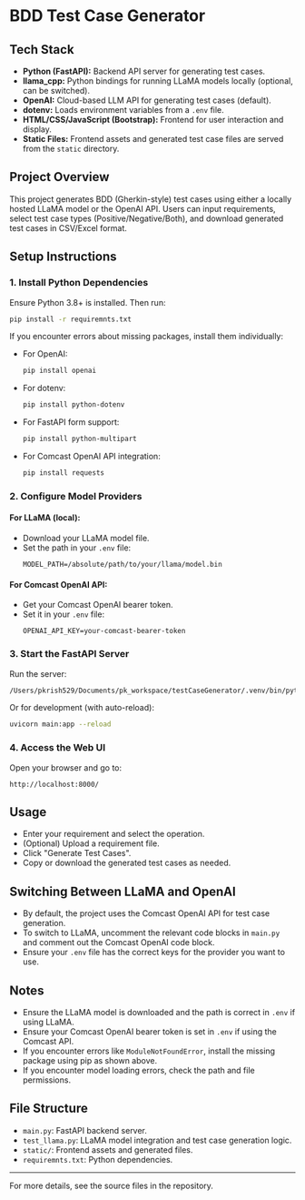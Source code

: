 # BDD Test Case Generator

## Tech Stack

- **Python (FastAPI):** Backend API server for generating test cases.
- **llama_cpp:** Python bindings for running LLaMA models locally (optional, can be switched).
- **OpenAI:** Cloud-based LLM API for generating test cases (default).
- **dotenv:** Loads environment variables from a `.env` file.
- **HTML/CSS/JavaScript (Bootstrap):** Frontend for user interaction and display.
- **Static Files:** Frontend assets and generated test case files are served from the `static` directory.

## Project Overview

This project generates BDD (Gherkin-style) test cases using either a locally hosted LLaMA model or the OpenAI API. Users can input requirements, select test case types (Positive/Negative/Both), and download generated test cases in CSV/Excel format.

## Setup Instructions


### 1. Install Python Dependencies

Ensure Python 3.8+ is installed. Then run:

```sh
pip install -r requiremnts.txt
```

If you encounter errors about missing packages, install them individually:

- For OpenAI:
	```sh
	pip install openai
	```
- For dotenv:
	```sh
	pip install python-dotenv
	```
- For FastAPI form support:
	```sh
	pip install python-multipart
	```
- For Comcast OpenAI API integration:
	```sh
	pip install requests
	```

### 2. Configure Model Providers

#### For LLaMA (local):
- Download your LLaMA model file.
- Set the path in your `.env` file:
	```
	MODEL_PATH=/absolute/path/to/your/llama/model.bin
	```

#### For Comcast OpenAI API:
- Get your Comcast OpenAI bearer token.
- Set it in your `.env` file:
	```
	OPENAI_API_KEY=your-comcast-bearer-token
	```

### 3. Start the FastAPI Server

Run the server:

```sh
/Users/pkrish529/Documents/pk_workspace/testCaseGenerator/.venv/bin/python main.py
```

Or for development (with auto-reload):

```sh
uvicorn main:app --reload
```

### 4. Access the Web UI

Open your browser and go to:

```
http://localhost:8000/
```

## Usage


- Enter your requirement and select the operation.
- (Optional) Upload a requirement file.
- Click "Generate Test Cases".
- Copy or download the generated test cases as needed.

## Switching Between LLaMA and OpenAI

- By default, the project uses the Comcast OpenAI API for test case generation.
- To switch to LLaMA, uncomment the relevant code blocks in `main.py` and comment out the Comcast OpenAI code block.
- Ensure your `.env` file has the correct keys for the provider you want to use.

## Notes

- Ensure the LLaMA model is downloaded and the path is correct in `.env` if using LLaMA.
- Ensure your Comcast OpenAI bearer token is set in `.env` if using the Comcast API.
- If you encounter errors like `ModuleNotFoundError`, install the missing package using pip as shown above.
- If you encounter model loading errors, check the path and file permissions.

## File Structure

- `main.py`: FastAPI backend server.
- `test_llama.py`: LLaMA model integration and test case generation logic.
- `static/`: Frontend assets and generated files.
- `requiremnts.txt`: Python dependencies.

---

For more details, see the source files in the repository.